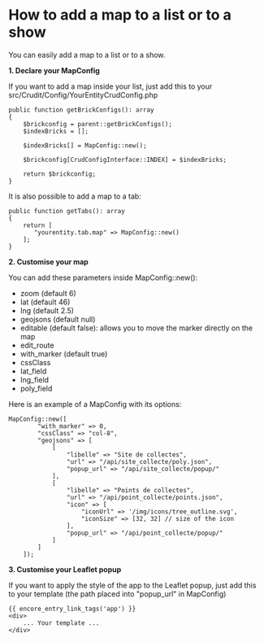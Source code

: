 # How to add a map to a list or to a show

You can easily add a map to a list or to a show.

**1. Declare your MapConfig**

If you want to add a map inside your list, just add this to your src/Crudit/Config/YourEntityCrudConfig.php

    public function getBrickConfigs(): array
    {
        $brickconfig = parent::getBrickConfigs();
        $indexBricks = [];

        $indexBricks[] = MapConfig::new();

        $brickconfig[CrudConfigInterface::INDEX] = $indexBricks;

        return $brickconfig;
    }

It is also possible to add a map to a tab:

    public function getTabs(): array
    {
        return [
           "yourentity.tab.map" => MapConfig::new()
        ];
    }

**2. Customise your map**

You can add these parameters inside MapConfig::new():

- zoom (default 6)
- lat (default 46)
- lng (default 2.5)
- geojsons (default null)
- editable (default false): allows you to move the marker directly on the map
- edit_route
- with_marker (default true)
- cssClass
- lat_field
- lng_field
- poly_field

Here is an example of a MapConfig with its options:
    
    MapConfig::new([
            "with_marker" => 0,
            "cssClass" => "col-8",
            "geojsons" => [
                [
                    "libelle" => "Site de collectes",
                    "url" => "/api/site_collecte/poly.json",
                    "popup_url" => "/api/site_collecte/popup/"
                ],
                [
                    "libelle" => "Points de collectes",
                    "url" => "/api/point_collecte/points.json",
                    "icon" => [
                        "iconUrl" => '/img/icons/tree_outline.svg',
                        "iconSize" => [32, 32] // size of the icon
                    ],
                    "popup_url" => "/api/point_collecte/popup/"
                ]
            ]
        ]);


**3. Customise your Leaflet popup**

If you want to apply the style of the app to the Leaflet popup, just add this to your template (the path placed into "popup_url" in MapConfig)

    {{ encore_entry_link_tags('app') }}
    <div>
        ... Your template ...
    </div>
